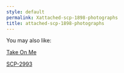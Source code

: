 ```yaml
---
style: default
permalink: Xattached-scp-1898-photographs
title: attached-scp-1898-photographs
---
```

You may also like:

[Take On Me](http://scp-wiki.net/take-on-me)

[SCP-2993](http://scp-wiki.net/scp-2993)
